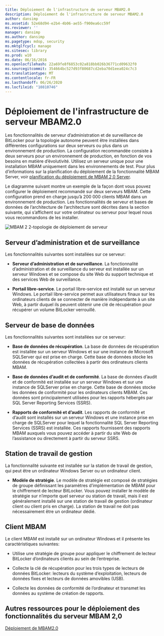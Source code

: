```yaml
---
title: Déploiement de l'infrastructure de serveur MBAM2.0
description: Déploiement de l'infrastructure de serveur MBAM2.0
author: dansimp
ms.assetid: 52e68d94-e2b4-4b06-ae55-f900ea6cc59f
ms.reviewer: ''
manager: dansimp
ms.author: dansimp
ms.pagetype: mdop, security
ms.mktglfcycl: manage
ms.sitesec: library
ms.prod: w10
ms.date: 06/16/2016
ms.openlocfilehash: 22a69fe8f6853c02a818bb026b36771cd09632f0
ms.sourcegitcommit: 354664bc527d93f80687cd2eba70d1eea024c7c3
ms.translationtype: MT
ms.contentlocale: fr-FR
ms.lasthandoff: 06/26/2020
ms.locfileid: "10810746"
---
```

# Déploiement de l'infrastructure de serveur MBAM2.0


Les fonctionnalités de serveur d’administration et de surveillance de BitLocker pour la topologie autonome peuvent être installées dans différentes configurations sur deux serveurs ou plus dans un environnement de production. La configuration recommandée consiste à deux serveurs pour un environnement de production, en fonction de vos besoins en matière d’évolutivité. Utilisez un serveur unique pour une installation MBAM uniquement dans les environnements de test. Pour plus d’informations sur la planification du déploiement de la fonctionnalité MBAM Server, voir [planification du déploiement de MBAM 2,0 Server](planning-for-mbam-20-server-deployment-mbam-2.md).

Le diagramme suivant montre un exemple de la façon dont vous pouvez configurer le déploiement recommandé sur deux serveurs MBAM. Cette configuration prend en charge jusqu’à 200 000 clients MBAM dans un environnement de production. Les fonctionnalités de serveur et bases de données de l’architecture de l’architecture sont décrites dans la section suivante, qui s’affichent sur votre ordinateur ou serveur pour lequel nous vous recommandons de les installer.

![MBAM 2 2-topologie de déploiement de serveur](images/mbam2-3-servers.gif)

## Serveur d’administration et de surveillance


Les fonctionnalités suivantes sont installées sur ce serveur:

-   **Serveur d’administration et de surveillance**. La fonctionnalité d’administration et de surveillance du serveur est installée sur un serveur Windows et se compose du site Web du support technique et des services Web de surveillance.

-   **Portail libre-service**. Le portail libre-service est installé sur un serveur Windows. Le portail libre-service permet aux utilisateurs finaux sur les ordinateurs clients de se connecter de manière indépendante à un site Web, à partir duquel ils peuvent obtenir une clé de récupération pour récupérer un volume BitLocker verrouillé.

## Serveur de base de données


Les fonctionnalités suivantes sont installées sur ce serveur:

-   **Base de données de récupération**. La base de données de récupération est installée sur un serveur Windows et sur une instance de Microsoft SQLServer qui est prise en charge. Cette base de données stocke les données de récupération collectées à partir des ordinateurs clients MBAM.

-   **Base de données d’audit et de conformité**. La base de données d’audit et de conformité est installée sur un serveur Windows et sur une instance de SQLServer prise en charge. Cette base de données stocke les données de conformité pour les ordinateurs clients MBAM. Ces données sont principalement utilisées pour les rapports hébergés par SQL Server Reporting Services (SSRS).

-   **Rapports de conformité et d’audit**. Les rapports de conformité et d’audit sont installés sur un serveur Windows et une instance prise en charge de SQLServer pour lequel la fonctionnalité SQL Server Reporting Services (SSRS) est installée. Ces rapports fournissent des rapports MBAM auxquels vous pouvez accéder à partir du site Web de l’assistance ou directement à partir du serveur SSRS.

## Station de travail de gestion


La fonctionnalité suivante est installée sur la station de travail de gestion, qui peut être un ordinateur Windows Server ou un ordinateur client.

-   **Modèle de stratégie**. Le modèle de stratégie est composé de stratégies de groupe définissant les paramètres d’implémentation de MBAM pour le chiffrement de lecteur BitLocker. Vous pouvez installer le modèle de stratégie sur n’importe quel serveur ou station de travail, mais il est généralement installé sur une station de travail de gestion (ordinateur client ou client pris en charge). La station de travail ne doit pas nécessairement être un ordinateur dédié.

## <a href="" id="---------mbam-client"></a> Client MBAM


Le client MBAM est installé sur un ordinateur Windows et il présente les caractéristiques suivantes:

-   Utilise une stratégie de groupe pour appliquer le chiffrement de lecteur BitLocker d’ordinateurs clients au sein de l’entreprise.

-   Collecte la clé de récupération pour les trois types de lecteurs de données BitLocker: lecteurs du système d’exploitation, lecteurs de données fixes et lecteurs de données amovibles (USB).

-   Collecte les données de conformité de l’ordinateur et transmet les données au système de création de rapports.

## Autres ressources pour le déploiement des fonctionnalités du serveur MBAM 2,0


[Déploiement de MBAM2.0](deploying-mbam-20-mbam-2.md)

 

 






